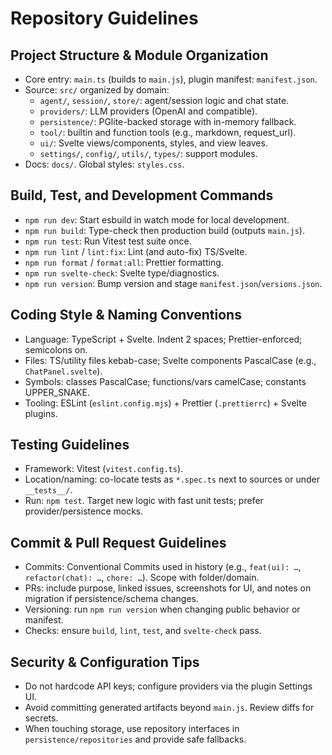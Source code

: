 # Repository Guidelines

## Project Structure & Module Organization
- Core entry: `main.ts` (builds to `main.js`), plugin manifest: `manifest.json`.
- Source: `src/` organized by domain:
  - `agent/`, `session/`, `store/`: agent/session logic and chat state.
  - `providers/`: LLM providers (OpenAI and compatible).
  - `persistence/`: PGlite-backed storage with in-memory fallback.
  - `tool/`: builtin and function tools (e.g., markdown, request_url).
  - `ui/`: Svelte views/components, styles, and view leaves.
  - `settings/`, `config/`, `utils/`, `types/`: support modules.
- Docs: `docs/`. Global styles: `styles.css`.

## Build, Test, and Development Commands
- `npm run dev`: Start esbuild in watch mode for local development.
- `npm run build`: Type-check then production build (outputs `main.js`).
- `npm run test`: Run Vitest test suite once.
- `npm run lint` / `lint:fix`: Lint (and auto-fix) TS/Svelte.
- `npm run format` / `format:all`: Prettier formatting.
- `npm run svelte-check`: Svelte type/diagnostics.
- `npm run version`: Bump version and stage `manifest.json`/`versions.json`.

## Coding Style & Naming Conventions
- Language: TypeScript + Svelte. Indent 2 spaces; Prettier-enforced; semicolons on.
- Files: TS/utility files kebab-case; Svelte components PascalCase (e.g., `ChatPanel.svelte`).
- Symbols: classes PascalCase; functions/vars camelCase; constants UPPER_SNAKE.
- Tooling: ESLint (`eslint.config.mjs`) + Prettier (`.prettierrc`) + Svelte plugins.

## Testing Guidelines
- Framework: Vitest (`vitest.config.ts`).
- Location/naming: co-locate tests as `*.spec.ts` next to sources or under `__tests__/`.
- Run: `npm test`. Target new logic with fast unit tests; prefer provider/persistence mocks.

## Commit & Pull Request Guidelines
- Commits: Conventional Commits used in history (e.g., `feat(ui): …`, `refactor(chat): …`, `chore: …`). Scope with folder/domain.
- PRs: include purpose, linked issues, screenshots for UI, and notes on migration if persistence/schema changes.
- Versioning: run `npm run version` when changing public behavior or manifest.
- Checks: ensure `build`, `lint`, `test`, and `svelte-check` pass.

## Security & Configuration Tips
- Do not hardcode API keys; configure providers via the plugin Settings UI.
- Avoid committing generated artifacts beyond `main.js`. Review diffs for secrets.
- When touching storage, use repository interfaces in `persistence/repositories` and provide safe fallbacks.
